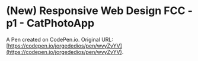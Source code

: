 # (New) Responsive Web Design FCC - p1 - CatPhotoApp

A Pen created on CodePen.io. Original URL: [https://codepen.io/jorgededios/pen/wvyZvYV](https://codepen.io/jorgededios/pen/wvyZvYV).

